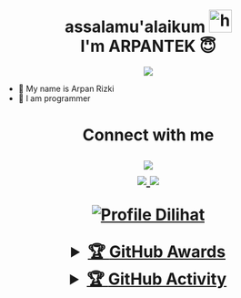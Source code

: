 <h1 align="center">assalamu'alaikum <img src="https://user-images.githubusercontent.com/1303154/88677602-1635ba80-d120-11ea-84d8-d263ba5fc3c0.gif" width="40px" alt="hi"><br>I'm ARPANTEK 😇 </h1>
<p align="center">
  <img src="https://i.postimg.cc/Xv6BHy4M/Remini20220528170712069.jpg" />
</p>

- 🎌 My name is Arpan Rizki
- 🚩 I am programmer

<h1 align="center"> Connect with me
<p align="center">
  <a href="https://t.me/berbagiscphising"><img src="https://img.shields.io/badge/Telegram-%230088cc.svg?&style=for-the-badge&logo=telegram&logoColor=white" /> <br>
  <a href="https://github.com/arpantek"><img src="https://img.shields.io/badge/-GitHub-black?style=flat-square&logo=github" /> 
  <a href="https://youtube.com/channel/UC4HXADAn02yNAHZKBeOWKOA"><img src="https://img.shields.io/youtube/channel/subscribers/UCdzWwbApjkyODby7_MoRYlA?style=social" /> <br>
</p>


![Profile Dilihat](https://komarev.com/ghpvc/?username=arpantek&color=blue&style=flat-square&label=Profile+Dilihat)
<details>
    <summary>&#127942 <b>GitHub Awards</b></summary><br/>

![Github Trophy](https://github-profile-trophy.vercel.app/?username=phaticusthiccy)

</details>

<details>
    <summary>&#127942 <b>GitHub Activity</b></summary><br/>

![Metrics](https://metrics.lecoq.io/arpantek?template=classic&repositories.forks=true&languages=1&languages.colors=github&languages.threshold=0%25&config.timezone=Asia%2FMakassar)

</details>
